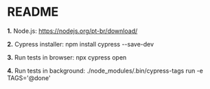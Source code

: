 # README #
**1.** Node.js: https://nodejs.org/pt-br/download/

**2.** Cypress installer: npm install cypress --save-dev

**3.** Run tests in browser: npx cypress open

**4.** Run tests in background: ./node_modules/.bin/cypress-tags run -e TAGS='@done'